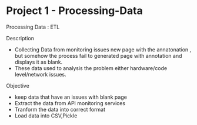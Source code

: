 # Project 1 - Processing-Data
Processing Data : ETL



Description
- Collecting Data from monitoring issues new page with the annatonation , but somehow the process fail to generated page with annotation and displays it as blank.
- These data used to analysis the problem either hardware/code level/network issues.

Objective
- keep data that have an issues with blank page
- Extract the data from API monitoring services
- Tranform the data into correct format
- Load data into CSV,Pickle 
